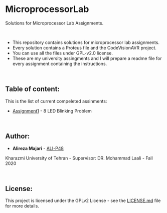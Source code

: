 # MicroprocessorLab
Solutions for Microprocessor Lab Assignments.

‌
* This repository contains solutions for microprocessor lab assignments.
* Every solution contains a Proteus file and the CodeVisionAVR project.
* You can use all the files under GPL-v2.0 license.
* These are my university assingments and I will prepare a readme file for every assignment containing the instructions.


‌
## Table of content:
This is the list of current compeleted assinments:
* [Assignment1](https://github.com/ALI-P48/MicroprocessorLab/blob/main/Assignment1-LEDs/) - 8 LED Blinking Problem


‌
## Author:

* **Alireza Majari** - [ALI-P48](https://github.com/ALI-P48)

Kharazmi University of Tehran - Supervisor: DR. Mohammad Laali - Fall 2020


‌
## License:

This project is licensed under the GPLv2 License - see the [LICENSE.md](https://github.com/ALI-P48/MicroprocessorLab/blob/main/LICENSE) file for more details.
